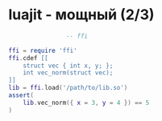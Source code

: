 
# luajit - мощный                              (2/3)

```lua
                -- ffi

ffi = require 'ffi'
ffi.cdef [[
    struct vec { int x, y; };
    int vec_norm(struct vec);
]]
lib = ffi.load('/path/to/lib.so')
assert(
    lib.vec_norm({ x = 3, y = 4 }) == 5
)







